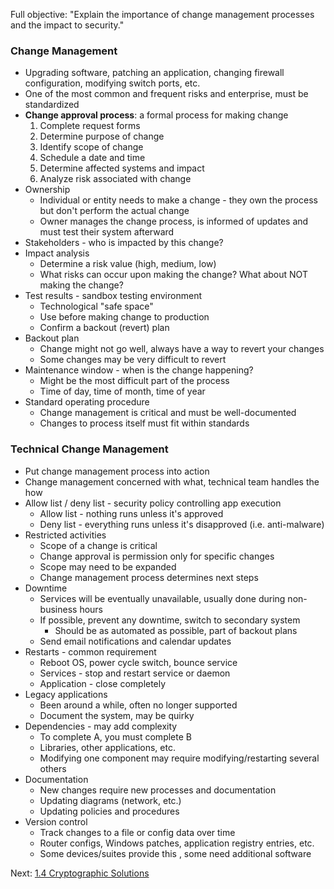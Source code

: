 Full objective: "Explain the importance of change management processes
and the impact to security."

### Change Management
- Upgrading software, patching an application, changing firewall configuration, modifying switch ports, etc.
- One of the most common and frequent risks and enterprise, must be standardized
- **Change approval process**: a formal process for making change
	1. Complete request forms
	2. Determine purpose of change
	3. Identify scope of change
	4. Schedule a date and time
	5. Determine affected systems and impact
	6. Analyze risk associated with change
- Ownership
	- Individual or entity needs to make a change - they own the process but don't perform the actual change
	- Owner manages the change process, is informed of updates and must test their system afterward
- Stakeholders - who is impacted by this change?
- Impact analysis
	- Determine a risk value (high, medium, low)
	- What risks can occur upon making the change? What about NOT making the change?
- Test results - sandbox testing environment
	- Technological "safe space"
	- Use before making change to production
	- Confirm a backout (revert) plan
- Backout plan
	- Change might not go well, always have a way to revert your changes
	- Some changes may be very difficult to revert
- Maintenance window - when is the change happening?
	- Might be the most difficult part of the process
	- Time of day, time of month, time of year
- Standard operating procedure
	- Change management is critical and must be well-documented
	- Changes to process itself must fit within standards
### Technical Change Management
- Put change management process into action
- Change management concerned with what, technical team handles the how
- Allow list / deny list - security policy controlling app execution
	- Allow list - nothing runs unless it's approved 
	- Deny list - everything runs unless it's disapproved (i.e. anti-malware)
- Restricted activities
	- Scope of a change is critical
	- Change approval is permission only for specific changes
	- Scope may need to be expanded
	- Change management process determines next steps
- Downtime
	- Services will be eventually unavailable, usually done during non-business hours
	- If possible, prevent any downtime, switch to secondary system
		- Should be as automated as possible, part of backout plans
	- Send email notifications and calendar updates
- Restarts - common requirement
	- Reboot OS, power cycle switch, bounce service
	- Services - stop and restart service or daemon
	- Application - close completely
- Legacy applications
	- Been around a while, often no longer supported
	- Document the system, may be quirky
- Dependencies - may add complexity
	- To complete A, you must complete B
	- Libraries, other applications, etc.
	- Modifying one component may require modifying/restarting several others
- Documentation
	- New changes require new processes and documentation
	- Updating diagrams (network, etc.)
	- Updating policies and procedures
- Version control
	- Track changes to a file or config data over time
	- Router configs, Windows patches, application registry entries, etc.
	- Some devices/suites provide this , some need additional software

Next: [1.4 Cryptographic Solutions](https://github.com/lercc46/Messer-Sec-Plus-Notes/blob/main/1.0%20General%20Security%20Concepts/1.4%20Cryptographic%20Solutions.md)
